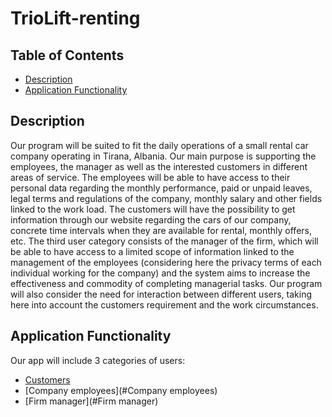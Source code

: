 # TrioLift-renting

## Table of Contents
* [Description](#description)
* [Application Functionality](#application-functionality)

## Description
Our program will be suited to fit the daily operations of a small rental car company operating in Tirana, Albania. Our main purpose is supporting the employees, the manager as well as the interested customers in different areas of service. The employees will be able to have access to their personal data regarding the monthly performance, paid or unpaid leaves, legal terms and regulations of the company, monthly salary and other fields linked to the work load. The customers will have the possibility to get information through our website regarding the cars of our company, concrete time intervals when they are available for rental, monthly offers, etc. The third user category consists of the manager of the firm, which will be able to have access to a limited scope of information linked to the management of the employees (considering here the privacy terms of each individual working for the company) and the system aims to increase the effectiveness and commodity of completing managerial tasks. Our program will also consider the need for interaction between different users, taking here into account the customers requirement and the work circumstances.


## Application Functionality
Our app will include 3 categories of users:
* [Customers](#Customers)
* [Company employees](#Company employees)
* [Firm manager](#Firm manager)
<br>






